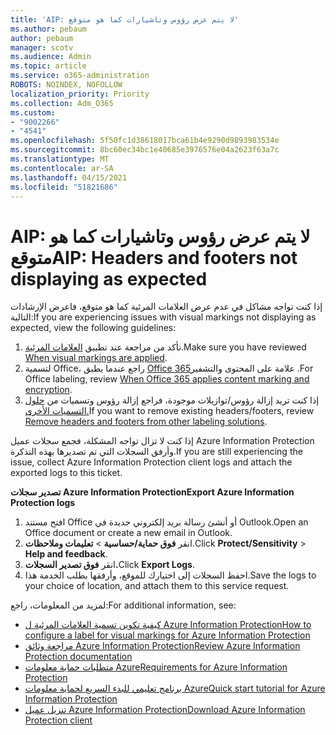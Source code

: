 ```yaml
---
title: 'AIP: لا يتم عرض رؤوس وتاشيارات كما هو متوقع'
ms.author: pebaum
author: pebaum
manager: scotv
ms.audience: Admin
ms.topic: article
ms.service: o365-administration
ROBOTS: NOINDEX, NOFOLLOW
localization_priority: Priority
ms.collection: Adm_O365
ms.custom:
- "9002266"
- "4541"
ms.openlocfilehash: 5f50fc1d38618017bca61b4e9290d9893983534e
ms.sourcegitcommit: 8bc60ec34bc1e40685e3976576e04a2623f63a7c
ms.translationtype: MT
ms.contentlocale: ar-SA
ms.lasthandoff: 04/15/2021
ms.locfileid: "51821686"
---
```

# <a name="aip-headers-and-footers-not-displaying-as-expected"></a><span data-ttu-id="12c32-102">AIP: لا يتم عرض رؤوس وتاشيارات كما هو متوقع</span><span class="sxs-lookup"><span data-stu-id="12c32-102">AIP: Headers and footers not displaying as expected</span></span>

<span data-ttu-id="12c32-103">إذا كنت تواجه مشاكل في عدم عرض العلامات المرئية كما هو متوقع، فاعرض الإرشادات التالية:</span><span class="sxs-lookup"><span data-stu-id="12c32-103">If you are experiencing issues with visual markings not displaying as expected, view the following guidelines:</span></span>

1. <span data-ttu-id="12c32-104">تأكد من مراجعة عند تطبيق [العلامات المرئية](https://docs.microsoft.com/azure/information-protection/configure-policy-markings#when-visual-markings-are-applied).</span><span class="sxs-lookup"><span data-stu-id="12c32-104">Make sure you have reviewed [When visual markings are applied](https://docs.microsoft.com/azure/information-protection/configure-policy-markings#when-visual-markings-are-applied).</span></span>
2. <span data-ttu-id="12c32-105">لتسمية Office، راجع عندما يطبق [Office 365](https://docs.microsoft.com/microsoft-365/compliance/sensitivity-labels-office-apps#when-office-apps-apply-content-marking-and-encryption)علامة على المحتوى والتشفير .</span><span class="sxs-lookup"><span data-stu-id="12c32-105">For Office labeling, review [When Office 365 applies content marking and encryption](https://docs.microsoft.com/microsoft-365/compliance/sensitivity-labels-office-apps#when-office-apps-apply-content-marking-and-encryption).</span></span>
3. <span data-ttu-id="12c32-106">إذا كنت تريد إزالة رؤوس/توازيلات موجودة، فراجع إزالة رؤوس وتسميات من [حلول التسميات الأخرى.](https://docs.microsoft.com/azure/information-protection/rms-client/client-admin-guide-customizations#remove-headers-and-footers-from-other-labeling-solutions)</span><span class="sxs-lookup"><span data-stu-id="12c32-106">If you want to remove existing headers/footers, review [Remove headers and footers from other labeling solutions](https://docs.microsoft.com/azure/information-protection/rms-client/client-admin-guide-customizations#remove-headers-and-footers-from-other-labeling-solutions).</span></span>

<span data-ttu-id="12c32-107">إذا كنت لا تزال تواجه المشكلة، فجمع سجلات عميل Azure Information Protection وأرفق السجلات التي تم تصديرها بهذه التذكرة.</span><span class="sxs-lookup"><span data-stu-id="12c32-107">If you are still experiencing the issue, collect Azure Information Protection client logs and attach the exported logs to this ticket.</span></span>

<span data-ttu-id="12c32-108">**تصدير سجلات Azure Information Protection**</span><span class="sxs-lookup"><span data-stu-id="12c32-108">**Export Azure Information Protection logs**</span></span>

1. <span data-ttu-id="12c32-109">افتح مستند Office أو أنشئ رسالة بريد إلكتروني جديدة في Outlook.</span><span class="sxs-lookup"><span data-stu-id="12c32-109">Open an Office document or create a new email in Outlook.</span></span>
2. <span data-ttu-id="12c32-110">انقر **فوق حماية/حساسية**  >  **تعليمات وملاحظات**.</span><span class="sxs-lookup"><span data-stu-id="12c32-110">Click **Protect/Sensitivity** > **Help and feedback**.</span></span>
3. <span data-ttu-id="12c32-111">انقر **فوق تصدير السجلات.**</span><span class="sxs-lookup"><span data-stu-id="12c32-111">Click **Export Logs**.</span></span>
4. <span data-ttu-id="12c32-112">احفظ السجلات إلى اختيارك للموقع، وأرفقها بطلب الخدمة هذا.</span><span class="sxs-lookup"><span data-stu-id="12c32-112">Save the logs to your choice of location, and attach them to this service request.</span></span>

<span data-ttu-id="12c32-113">لمزيد من المعلومات، راجع:</span><span class="sxs-lookup"><span data-stu-id="12c32-113">For additional information, see:</span></span>

- [<span data-ttu-id="12c32-114">كيفية تكوين تسمية العلامات المرئية ل Azure Information Protection</span><span class="sxs-lookup"><span data-stu-id="12c32-114">How to configure a label for visual markings for Azure Information Protection</span></span>](https://docs.microsoft.com/azure/information-protection/configure-policy-markings)
- [<span data-ttu-id="12c32-115">مراجعة وثائق Azure Information Protection</span><span class="sxs-lookup"><span data-stu-id="12c32-115">Review Azure Information Protection documentation</span></span>](https://docs.microsoft.com/azure/information-protection/what-is-information-protection)
- [<span data-ttu-id="12c32-116">متطلبات حماية معلومات Azure</span><span class="sxs-lookup"><span data-stu-id="12c32-116">Requirements for Azure Information Protection</span></span>](https://docs.microsoft.com/azure/information-protection/get-started/requirements)
- [<span data-ttu-id="12c32-117">برنامج تعليمي للبدء السريع لحماية معلومات Azure</span><span class="sxs-lookup"><span data-stu-id="12c32-117">Quick start tutorial for Azure Information Protection</span></span>](https://docs.microsoft.com/azure/information-protection/get-started/infoprotect-quick-start-tutorial)
- [<span data-ttu-id="12c32-118">تنزيل عميل Azure Information Protection</span><span class="sxs-lookup"><span data-stu-id="12c32-118">Download Azure Information Protection client</span></span>](https://www.microsoft.com/download/details.aspx?id=53018)
